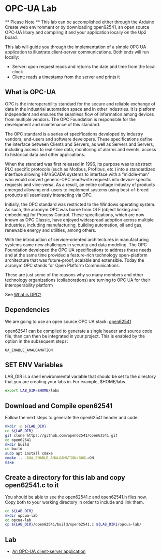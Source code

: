 # OPC-UA Lab

** Please Note ** This lab can be accomplished either through the Arduino Create web environment or by downloading open62541, an open source OPC-UA libary and compiling it and your application locally on the Up2 board.

This lab will guide you through the implementation of a simple OPC UA application to illustrate client-server communications. Both ends will run locally:
* Server: upon request reads and returns the date and time from the local clock
* Client: reads a timestamp from the server and prints it

## What is OPC-UA
OPC is the interoperability standard for the secure and reliable exchange of data in the industrial automation space and in other industries. It is platform independent and ensures the seamless flow of information among devices from multiple vendors. The OPC Foundation is responsible for the development and maintenance of this standard.

The OPC standard is a series of specifications developed by industry vendors, end-users and software developers. These specifications define the interface between Clients and Servers, as well as Servers and Servers, including access to real-time data, monitoring of alarms and events, access to historical data and other applications.

When the standard was first released in 1996, its purpose was to abstract PLC specific protocols (such as Modbus, Profibus, etc.) into a standardized interface allowing HMI/SCADA systems to interface with a “middle-man” who would convert generic-OPC read/write requests into device-specific requests and vice-versa. As a result, an entire cottage industry of products emerged allowing end-users to implement systems using best-of-breed products all seamlessly interacting via OPC.

Initially, the OPC standard was restricted to the Windows operating system. As such, the acronym OPC was borne from OLE (object linking and embedding) for Process Control. These specifications, which are now known as OPC Classic, have enjoyed widespread adoption across multiple industries, including manufacturing, building automation, oil and gas, renewable energy and utilities, among others.

With the introduction of service-oriented architectures in manufacturing systems came new challenges in security and data modeling. The OPC Foundation developed the OPC UA specifications to address these needs and at the same time provided a feature-rich technology open-platform architecture that was future-proof, scalable and extensible.
Today the acronym OPC stands for Open Platform Communications.

These are just some of the reasons why so many members and other technology organizations (collaborations) are turning to OPC UA for their interoperability platform

See [What is OPC?](https://opcfoundation.org/about/what-is-opc/)
## Dependencies

We are going to use an open source OPC UA stack: [open62541](https://github.com/open62541/open62541)

open62541 can be compiled to generate a single header and source code file, than can
then be integrated in your project. This is enabled by the option in the subsequent steps:

```shell
UA_ENABLE_AMALGAMATION
```
## SET ENV Variables
LAB_DIR is a shell environmental variable that should be set to the directory that you are creating your labs in. For example, $HOME/labs.

```bash
export LAB_DIR=$HOME/labs
```

## Download and Compile open62541

Follow the next steps to generate the open62541 header and code:
```bash
mkdir -p ${LAB_DIR}
cd ${LAB_DIR}
git clone https://github.com/open62541/open62541.git
cd open62541
mkdir build
cd build
sudo apt install cmake
cmake .. -DUA_ENABLE_AMALGAMATION:BOOL=ON
make
```

## Create a directory for this lab and copy open62541.c to it

You should be able to see the open62541.c and open62541.h files now. Copy both to your working directory in order to include and link them.


```bash
cd ${LAB_DIR}
mkdir opcua-lab
cd opcua-lab
cp ${LAB_DIR}/open62541/build/open62541.c ${LAB_DIR}/opcua-lab/
```

## Lab

* [An OPC-UA client-server application](./client_server/README.md)
